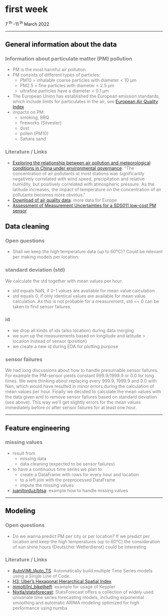 # first week
7<sup> th </sup>-11<sup> th </sup> March 2022

---
## <span style="color:black"> __General information about the data__ </span>
<span style="color:grey">

### __Information about particulate matter (PM) pollution__

* PM is the most harmful air pollution
* PM consists of different types of particles:
    * PM10 = inhalable coarse particles with diameter < 10 µm
    * PM2.5 = fine particles with diameter < 2.5 µm
    * ultrafine particles have a diameter < 0.1 µm
* The European Union has established the European emission standards, which include limits for particulates in the air, see [European Air Quality Index](https://www.eea.europa.eu/themes/air/air-quality-index)
* impacts on PM:
    * smoking, BBQ
    * fireworks (Silvester)
    * dust
    * pollen (PM10)
    * Sahara sand

### __Literature / Links__

* [Exploring the relationship between air pollution and meteorological conditions in China under environmental governance](https://www.nature.com/articles/s41598-020-71338-7): "The concentration of air pollutants at most stations was significantly negatively correlated with wind speed, precipitation and relative humidity, but positively correlated with atmospheric pressure. As the latitude increases, the impact of temperature on the concentration of air pollutants becomes more obvious."
* [Download of air quality data](https://discomap.eea.europa.eu/map/fme/AirQualityExport.htm): more data for Europe
* [Assessment of Measurement Uncertainties for a SDS011 low-cost PM sensor](http://www.opengeiger.de/Feinstaub/SDSFunct.pdf)



## <span style="color:black"> __Data cleaning__ </span>
<span style="color:grey">

### __Open questions__

* Shall we keep the high temperature data (up to 60°C)? Could be relevant per making models per location.

### __standard deviation (std)__

We calculate the std together with mean values per hour. 
* std equals NaN, if 0-1 values are available for mean value calculation
* std equals 0, if only identical values are available for mean value calculation. As this is not probable for a measurement, std == 0 can be taken to find sensor failures.

### __id__

* we drop all kinds of ids (also location) during data merging
* we sum up the measurements based on longitude and latitude > location instead of sensor (position)
* we create a new id during EDA for plotting purpose 

### __sensor failures__

We had long discussions about how to handle presumable sensor failures. For example the PM-sensor yields constant 999.9/1999.9 or 0.0 for long times. We were thinking about replacing every 999.9, 1999.9 and 0.0 with Nan, which would have resulted in minor errors during the calculation of mean values per hour. Finally we decided to calculate the mean values with the data given and to remove sensor failures based on standard deviation (see above). This way we'll get slightly errors for the mean values immediately before or after sensor failures for at least one hour.

---
## <span style="color:black"> __Feature engineering__ </span>
<span style="color:grey">

### __missing values__

* result from
    * missing data
    * data cleaning (expected to be sensor failures)
* to have a continuous time series we plan to 
    * create a DataFrame with rows for every hour and location
    * to a left join with the preprocessed DataFrame
    * impute the missing values
* [juanitorduz/btsa](https://github.com/juanitorduz/btsa/tree/master/python/fundamentals/notebooks): example how to handle missing values

---
## <span style="color:black"> __Modeling__ </span>
<span style="color:grey">

### __Open questions__

* Do we wanna predict PM per city or per location? If we predict per location and keep the high temperatures (up to 60°C) the consideration of sun shine hours (Deutscher Wetterdienst) could be interesting

### __Literature / Links__

* [AutoViML/Auto_TS](https://github.com/AutoViML/Auto_TS): Automatically build multiple Time Series models using a Single Line of Code. 
* [H3: Uber’s Hexagonal Hierarchical Spatial Index](https://eng.uber.com/h3/)
* [mmotl/lnl_biketheft](https://github.com/mmotl/lnl_biketheft): example for usage of Keppler
* [Nixtla/statsforecast](https://github.com/Nixtla/statsforecast): StatsForecast offers a collection of widely used univariate time series forecasting models, including exponential smoothing and automatic ARIMA modeling optimized for high performance using numba


